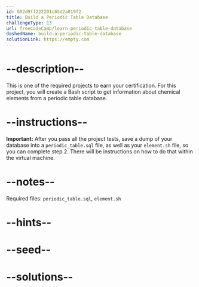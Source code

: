 ```yaml
---
id: 602d9ff222201c65d2a019f2
title: Build a Periodic Table Database
challengeType: 13
url: freeCodeCamp/learn-periodic-table-database
dashedName: build-a-periodic-table-database
solutionLink: https://empty.com
---
```


# --description--

This is one of the required projects to earn your certification. For this project, you will create a Bash script to get information about chemical elements from a periodic table database.

# --instructions--

**Important:** After you pass all the project tests, save a dump of your database into a `periodic_table.sql` file, as well as your `element.sh` file, so you can complete step 2. There will be instructions on how to do that within the virtual machine.

# --notes--

Required files: `periodic_table.sql`, `element.sh`

# --hints--

# --seed--

# --solutions--
